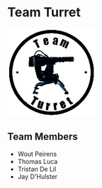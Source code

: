 # Team Turret

![Team Turret img](./img/TeamTurretWhite.png)

## Team Members

- Wout Peirens
- Thomas Luca
- Tristan De Lil
- Jay D'Hulster
